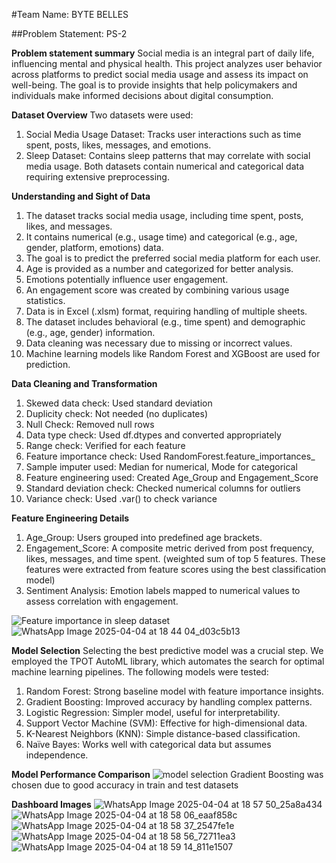 #Team Name: BYTE BELLES

##Problem Statement: PS-2

**Problem statement summary**
Social media is an integral part of daily life, influencing mental and physical health. This project analyzes user behavior across platforms to predict social media usage and assess its impact on well-being. The goal is to provide insights that help policymakers and individuals make informed decisions about digital consumption.

**Dataset Overview**
Two datasets were used:
1. Social Media Usage Dataset: Tracks user interactions such as time spent, posts, likes, messages, and emotions.
2. Sleep Dataset: Contains sleep patterns that may correlate with social media usage.
Both datasets contain numerical and categorical data requiring extensive preprocessing.

**Understanding and Sight of Data**
1. The dataset tracks social media usage, including time spent, posts, likes, and messages.
2. It contains numerical (e.g., usage time) and categorical (e.g., age, gender, platform, emotions) data.
3. The goal is to predict the preferred social media platform for each user.
4. Age is provided as a number and categorized for better analysis.
5. Emotions potentially influence user engagement.
6. An engagement score was created by combining various usage statistics.
7. Data is in Excel (.xlsm) format, requiring handling of multiple sheets.
8. The dataset includes behavioral (e.g., time spent) and demographic (e.g., age, gender) information.
9. Data cleaning was necessary due to missing or incorrect values.
10. Machine learning models like Random Forest and XGBoost are used for prediction.

**Data Cleaning and Transformation**
1. Skewed data check: Used standard deviation
2. Duplicity check: Not needed (no duplicates)
3. Null Check: Removed null rows
4. Data type check: Used df.dtypes and converted appropriately
5. Range check: Verified for each feature
6. Feature importance check: Used RandomForest.feature_importances_
7. Sample imputer used: Median for numerical, Mode for categorical
8. Feature engineering used: Created Age_Group and Engagement_Score
9. Standard deviation check: Checked numerical columns for outliers
10. Variance check: Used .var() to check variance


**Feature Engineering Details**
1. Age_Group: Users grouped into predefined age brackets.
2. Engagement_Score: A composite metric derived from post frequency, likes, messages, and time spent. (weighted sum of top 5 features. These features were extracted from feature scores using the best classification model)
3. Sentiment Analysis: Emotion labels mapped to numerical values to assess correlation with engagement.

![Feature importance in sleep dataset](https://github.com/user-attachments/assets/7ec11b54-ad41-4444-b520-d617c0e6e953)
![WhatsApp Image 2025-04-04 at 18 44 04_d03c5b13](https://github.com/user-attachments/assets/37504fd9-a65c-4411-bafc-c896519e0741)


**Model Selection**
Selecting the best predictive model was a crucial step. We employed the TPOT AutoML library, which automates the search for optimal machine learning pipelines. The following models were tested:
  1. Random Forest: Strong baseline model with feature importance insights.
  2. Gradient Boosting: Improved accuracy by handling complex patterns.
  3. Logistic Regression: Simpler model, useful for interpretability.
  4. Support Vector Machine (SVM): Effective for high-dimensional data.
  5. K-Nearest Neighbors (KNN): Simple distance-based classification.
  6. Naïve Bayes: Works well with categorical data but assumes independence.

**Model Performance Comparison**
![model selection](https://github.com/user-attachments/assets/aed617e0-131b-474f-ae7e-e87399245bf5)
Gradient Boosting was chosen due to good accuracy in train and test datasets


**Dashboard Images**
![WhatsApp Image 2025-04-04 at 18 57 50_25a8a434](https://github.com/user-attachments/assets/55e4b6c3-11bf-4b56-b96b-5d2b32f29ac1)
![WhatsApp Image 2025-04-04 at 18 58 06_eaaf858c](https://github.com/user-attachments/assets/01781c2e-d216-4eaa-b51f-da64b1e6c154)
![WhatsApp Image 2025-04-04 at 18 58 37_2547fe1e](https://github.com/user-attachments/assets/2f0337f6-6410-4c38-be0b-22fdd7187d87)
![WhatsApp Image 2025-04-04 at 18 58 56_72711ea3](https://github.com/user-attachments/assets/c33267dd-e089-4f73-9ef9-378cd812c016)
![WhatsApp Image 2025-04-04 at 18 59 14_811e1507](https://github.com/user-attachments/assets/13c6ed0d-b7fc-4ab6-a8a0-bb44ba57a978)









